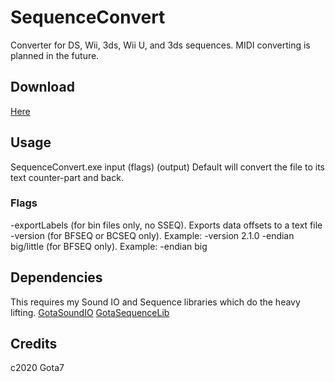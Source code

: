 # SequenceConvert
Converter for DS, Wii, 3ds, Wii U, and 3ds sequences. MIDI converting is planned in the future.

## Download
[Here](https://github.com/Gota7/SequenceConvert/raw/master/Download/SequenceConvert.exe)

## Usage
SequenceConvert.exe input (flags) (output)
Default will convert the file to its text counter-part and back.

### Flags
-exportLabels (for bin files only, no SSEQ). Exports data offsets to a text file
-version (for BFSEQ or BCSEQ only). Example: -version 2.1.0
-endian big/little (for BFSEQ only). Example: -endian big

## Dependencies
This requires my Sound IO and Sequence libraries which do the heavy lifting.
[GotaSoundIO](https://github.com/Gota7/GotaSoundIO)
[GotaSequenceLib](https://github.com/Gota7/GotaSequenceLib)

## Credits
c2020 Gota7